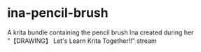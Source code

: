 # ina-pencil-brush
A krita bundle containing the pencil brush Ina created during her "【DRAWING】 Let's Learn Krita Together!!" stream
